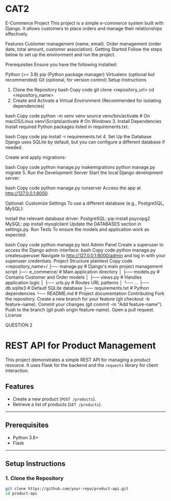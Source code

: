 # CAT2
E-Commerce Project
This project is a simple e-commerce system built with Django. It allows customers to place orders and manage their relationships effectively.

Features
Customer management (name, email).
Order management (order date, total amount, customer association).
Getting Started
Follow the steps below to set up the environment and run the project.

Prerequisites
Ensure you have the following installed:

Python (>= 3.8)
pip (Python package manager)
Virtualenv (optional but recommended)
Git (optional, for version control)
Setup Instructions
1. Clone the Repository
bash
Copy code
git clone <repository_url>
cd <repository_name>
2. Create and Activate a Virtual Environment
(Recommended for isolating dependencies)

bash
Copy code
python -m venv venv
source venv/bin/activate    # On macOS/Linux
venv\Scripts\activate       # On Windows
3. Install Dependencies
Install required Python packages listed in requirements.txt:

bash
Copy code
pip install -r requirements.txt
4. Set Up the Database
Django uses SQLite by default, but you can configure a different database if needed.

Create and apply migrations:

bash
Copy code
python manage.py makemigrations
python manage.py migrate
5. Run the Development Server
Start the local Django development server:

bash
Copy code
python manage.py runserver
Access the app at http://127.0.0.1:8000.

Optional: Customize Settings
To use a different database (e.g., PostgreSQL, MySQL):

Install the relevant database driver:
PostgreSQL: pip install psycopg2
MySQL: pip install mysqlclient
Update the DATABASES section in settings.py.
Run Tests
To ensure the models and application work as expected:

bash
Copy code
python manage.py test
Admin Panel
Create a superuser to access the Django admin interface:
bash
Copy code
python manage.py createsuperuser
Navigate to http://127.0.0.1:8000/admin and log in with your superuser credentials.
Project Structure
plaintext
Copy code
<repository_name>/
├── manage.py            # Django's main project management script
├── e_commerce/          # Main application directory
│   ├── models.py        # Contains Customer and Order models
│   ├── views.py         # Handles application logic
│   ├── urls.py          # Routes URL patterns
│   └── ...
├── db.sqlite3           # Default SQLite database
├── requirements.txt     # Python dependencies
└── README.md            # Project documentation
Contributing
Fork the repository.
Create a new branch for your feature (git checkout -b feature-name).
Commit your changes (git commit -m "Add feature-name").
Push to the branch (git push origin feature-name).
Open a pull request.
License

QUESTION 2
# REST API for Product Management

This project demonstrates a simple REST API for managing a product resource. It uses Flask for the backend and the `requests` library for client interaction.

## Features
- Create a new product (`POST /products`).
- Retrieve a list of products (`GET /products`).

---

## Prerequisites
- Python 3.8+
- Flask

---

## Setup Instructions

### 1. Clone the Repository
```bash
git clone https://github.com/your-repo/product-api.git
cd product-api
